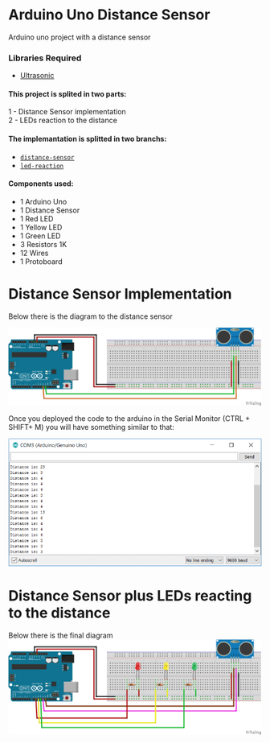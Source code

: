 # Arduino Uno Distance Sensor
Arduino uno project with a distance sensor

### Libraries Required 
* [Ultrasonic](https://github.com/JRodrigoTech/Ultrasonic-HC-SR04)

#### This project is splited in two parts:

1 - Distance Sensor implementation    
2 - LEDs reaction to the distance

#### The implemantation is splitted in two branchs:
* [`distance-sensor`](https://github.com/RRoggia/arduino-uno-distance-sensor/tree/distance-sensor)
* [`led-reaction`](https://github.com/RRoggia/arduino-uno-distance-sensor/tree/led-reaction)

#### Components used:
* 1 Arduino Uno
* 1 Distance Sensor 
* 1 Red LED
* 1 Yellow LED
* 1 Green LED
* 3 Resistors 1K 
* 12 Wires
* 1 Protoboard

# Distance Sensor Implementation 
Below there is the diagram to the distance sensor

![distance sensor diagram](https://raw.githubusercontent.com/RRoggia/arduino-uno-distance-sensor/distance-sensor/distance-sensor-diagram-1.png)

Once you deployed the code to the arduino in the Serial Monitor (CTRL + SHIFT+ M) you will have something similar to that:

![Serial Monitor](https://raw.githubusercontent.com/RRoggia/arduino-uno-distance-sensor/distance-sensor/serial%20monitor.PNG)

# Distance Sensor plus LEDs reacting to the distance
Below there is the final diagram
![final diagram](https://raw.githubusercontent.com/RRoggia/arduino-uno-distance-sensor/led-reaction/distance-sensor-with-led-diagram-2.png)
